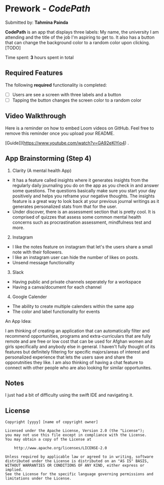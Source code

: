 # Prework - *CodePath*

Submitted by: **Tahmina Painda**

**CodePath** is an app that displays three labels: My name, the university 
I am attending and the title of the job I'm aspiring to get to. It also has a button
that can change the background color to a random color upon clicking. [TODO] 

Time spent: **3** hours spent in total

## Required Features

The following **required** functionality is completed:

- [ ] Users are see a screen with three labels and a button
- [ ] Tapping the button changes the screen color to a random color
 
## Video Walkthrough

Here is a reminder on how to embed Loom videos on GitHub. Feel free to remove this reminder once you upload your README. 

[Guide]](https://www.youtube.com/watch?v=GA92eKlYio4) .

## App Brainstorming (Step 4)

1. Clarity (A mental health App)
- It has a feature called insights where it generates insights from the regularly daily journaling you do on the app as you check in and answer some questions. The questions basically make sure you start your day positively and helps you reframe your negative thoughts. The insights feature is a great way to look back at your previous journal writings as it generates personalized stats from that for the user. 
- Under discover, there is an assessment section that is pretty cool. It is comprised of quizzes that assess some common mental health concerns such as procrastination assessment, mindfulness test and more. 

2. Instagram
- I like the notes feature on instagram that let's the users share a small note with their followers.
- I like an instagram user can hide the number of likes on posts.
- Unsend message functionality

3. Slack
- Having public and private channels seperately for a workspace 
- Having a canva/document for each channel

4. Google Calender
- The ability to create multiple calenders within the same app
- The color and label functionality for events


An App Idea: 

I am thinking of creating an application that can automatically filter and recommend opportunities, programs and extra-curriculars that are fully remote and are free or low cost that can be used for Afghan women and girls specifically and anybody else in general. I haven't fully thought of its features but definitely filtering for specific majors/areas of interest and personalized experience that lets the users save and share the opporutnities they like. I am also thinking of having a chat feature to connect with other people who are also looking for similar opportunites. 

## Notes

I just had a bit of difficulty using the swift IDE and navigating it.

## License

    Copyright [yyyy] [name of copyright owner]

    Licensed under the Apache License, Version 2.0 (the "License");
    you may not use this file except in compliance with the License.
    You may obtain a copy of the License at

        http://www.apache.org/licenses/LICENSE-2.0

    Unless required by applicable law or agreed to in writing, software
    distributed under the License is distributed on an "AS IS" BASIS,
    WITHOUT WARRANTIES OR CONDITIONS OF ANY KIND, either express or implied.
    See the License for the specific language governing permissions and
    limitations under the License.
